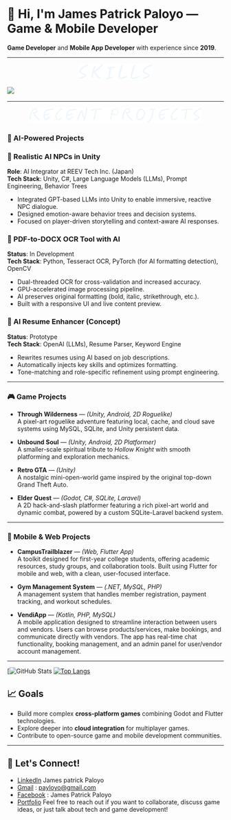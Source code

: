 # 👋 Hi, I'm James Patrick Paloyo — Game & Mobile Developer

**Game Developer** and **Mobile App Developer** with experience since **2019**.

---
<p align="center">
  <img src="https://github.com/JPPdp/KnowMe/blob/main/rcs/SKILLS.png" style="width:170px;"/>
</p>

<p align="left">
  <img src="https://skillicons.dev/icons?i=unity,unreal,flutter,kotlin,swift,androidstudio,react,nextjs,tailwind,nodejs,express,php,python,mysql,sqlite,cpp,typescript,javascript,postman,fsharp,git,flask,mern,mean,mevn" />
</p>

---
<p align="center"><img src="https://github.com/JPPdp/KnowMe/blob/main/rcs/RCP.png" style="width:400px;"/></p>

### 🧠 AI-Powered Projects

### 🔹 Realistic AI NPCs in Unity  
**Role**: AI Integrator at REEV Tech Inc. (Japan)  
**Tech Stack**: Unity, C#, Large Language Models (LLMs), Prompt Engineering, Behavior Trees  
- Integrated GPT-based LLMs into Unity to enable immersive, reactive NPC dialogue.  
- Designed emotion-aware behavior trees and decision systems.  
- Focused on player-driven storytelling and context-aware AI responses.  

### 🔹 PDF-to-DOCX OCR Tool with AI  
**Status**: In Development  
**Tech Stack**: Python, Tesseract OCR, PyTorch (for AI formatting detection), OpenCV  
- Dual-threaded OCR for cross-validation and increased accuracy.  
- GPU-accelerated image processing pipeline.  
- AI preserves original formatting (bold, italic, strikethrough, etc.).  
- Built with a responsive UI and live content preview.  

### 🔹 AI Resume Enhancer (Concept)  
**Status**: Prototype  
**Tech Stack**: OpenAI (LLMs), Resume Parser, Keyword Engine  
- Rewrites resumes using AI based on job descriptions.  
- Automatically injects key skills and optimizes formatting.  
- Tone-matching and role-specific refinement using prompt engineering.  

---

### 🎮 Game Projects
- **Through Wilderness** — *(Unity, Android, 2D Roguelike)*  
  A pixel-art roguelike adventure featuring local, cache, and cloud save systems using MySQL, SQLite, and Unity persistent data.

- **Unbound Soul** — *(Unity, Android, 2D Platformer)*  
  A smaller-scale spiritual tribute to *Hollow Knight* with smooth platforming and exploration mechanics.

- **Retro GTA** — *(Unity)*  
  A nostalgic mini-open-world game inspired by the original top-down Grand Theft Auto.

- **Elder Quest** — *(Godot, C#, SQLite, Laravel)*  
  A 2D hack-and-slash platformer featuring a rich pixel-art world and dynamic combat, powered by a custom SQLite-Laravel backend system.

---

### 📱 Mobile & Web Projects
- **CampusTrailblazer** — *(Web, Flutter App)*  
  A toolkit designed for first-year college students, offering academic resources, study groups, and collaboration tools. Built using Flutter for mobile and web, with a clean, user-focused interface.

- **Gym Management System** — *(.NET, MySQL, PHP)*  
  A management system that handles member registration, payment tracking, and workout schedules.

- **VendiApp** — *(Kotlin, PHP, MySQL)*  
  A mobile application designed to streamline interaction between users and vendors. Users can browse products/services, make bookings, and communicate directly with vendors. The app has real-time chat functionality, booking management, and an admin panel for user/vendor account management.

---

[![GitHub Stats](https://github-readme-stats.vercel.app/api?username=JPPdp&show_icons=true&hide_title=true&count_private=true&theme=radical)
[![Top Langs](https://github-readme-stats.vercel.app/api/top-langs/?username=kyuremmmmz&layout=compact&theme=dark)](https://github.com/anuraghazra/github-readme-stats)

## 📈 Goals
- Build more complex **cross-platform games** combining Godot and Flutter technologies.
- Explore deeper into **cloud integration** for multiplayer games.
- Contribute to open-source game and mobile development communities.

---

## 🌟 Let's Connect!
- [LinkedIn]([https://www.linkedin.com/in/your-profile-link](https://www.linkedin.com/in/james-patrick-paloyo-3ab052298)) James patrick Paloyo  
- [Gmail](mailto:payloyo@gmail.com)  : payloyo@gmail.com
- [Facebook]([https://www.facebook.com/your-profile-link](https://www.facebook.com/braxye.lala/))  : James Patrick Paloyo
- [Portfolio]([https://your-portfolio-link.com](https://jppdp.github.io/KnowMe/main.html))
Feel free to reach out if you want to collaborate, discuss game ideas, or just talk about tech and game development!
